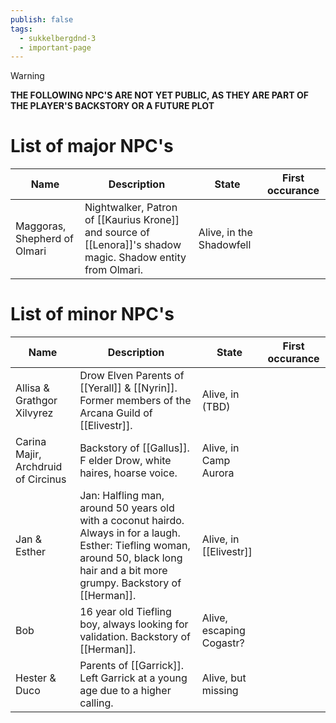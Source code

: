```yaml
---
publish: false
tags:
  - sukkelbergdnd-3
  - important-page
---
```

> [!warning]
> **THE FOLLOWING NPC'S ARE NOT YET PUBLIC, AS THEY ARE PART OF THE PLAYER'S BACKSTORY OR A FUTURE PLOT**
# List of major NPC's

| Name                             | Description                                                                                                                                 | State                                    | First occurance |
| -------------------------------- | ------------------------------------------------------------------------------------------------------------------------------------------- | ---------------------------------------- | --------------- |
| Maggoras, Shepherd of Olmari     | Nightwalker, Patron of [[Kaurius Krone]] and source of [[Lenora]]'s shadow magic. Shadow entity from Olmari.                                | Alive, in the Shadowfell                 |                 |
# List of minor NPC's
| Name                                | Description                                                                                                                                                                             | State                    | First occurance |
| ----------------------------------- | --------------------------------------------------------------------------------------------------------------------------------------------------------------------------------------- | ------------------------ | --------------- |
| Allisa & Grathgor Xilvyrez          | Drow Elven Parents of [[Yerall]] & [[Nyrin]]. Former members of the Arcana Guild of [[Elivestr]].                                                                                       | Alive, in (TBD)          |                 |
| Carina Majir, Archdruid of Circinus | Backstory of [[Gallus]]. F elder Drow, white haires, hoarse voice.                                                                                                                      | Alive, in Camp Aurora    |                 |
| Jan & Esther                        | Jan: Halfling man, around 50 years old with a coconut hairdo. Always in for a laugh. Esther: Tiefling woman, around 50, black long hair and a bit more grumpy. Backstory of [[Herman]]. | Alive, in [[Elivestr]]   |                 |
| Bob                                 | 16 year old Tiefling boy, always looking for validation. Backstory of [[Herman]].                                                                                                       | Alive, escaping Cogastr? |                 |
| Hester & Duco                       | Parents of [[Garrick]]. Left Garrick at a young age due to a higher calling.                                                                                                            | Alive, but missing       |                 |
